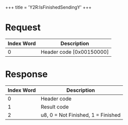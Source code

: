 +++
title = 'Y2R:IsFinishedSendingY'
+++

# Request

| Index Word | Description                |
|------------|----------------------------|
| 0          | Header code \[0x00150000\] |

# Response

| Index Word | Description                        |
|------------|------------------------------------|
| 0          | Header code                        |
| 1          | Result code                        |
| 2          | u8, 0 = Not Finished, 1 = Finished |